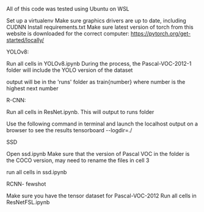 All of this code was tested using Ubuntu on WSL

Set up a virtualenv
Make sure graphics drivers are up to date, including CUDNN
Install requirements.txt
Make sure latest version of torch from this website is downloaded for the correct computer: https://pytorch.org/get-started/locally/



YOLOv8:

Run all cells in YOLOv8.ipynb
During the process, the Pascal-VOC-2012-1 folder will include the YOLO version of the dataset

output will be in the 'runs' folder as train{number} where number is the highest next number

R-CNN:

Run all cells in ResNet.ipynb. This will output to runs folder 

Use the following command in terminal and launch the localhost output on a browser to see the results
tensorboard --logdir=./


SSD

Open ssd.ipynb
Make sure that the version of Pascal VOC in the folder is the COCO version, may need to rename the files in cell 3

run all cells in ssd.ipynb


RCNN- fewshot

Make sure you have the tensor dataset for Pascal-VOC-2012 
Run all cells in ResNetFSL.ipynb


